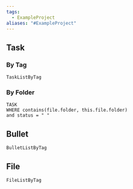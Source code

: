 ```yaml
---
tags:
  - ExampleProject
aliases: "#ExampleProject"
---
```

## Task
### By Tag
```LifeOS
TaskListByTag
```

### By Folder
```dataview
TASK
WHERE contains(file.folder, this.file.folder)
and status = " "
```

## Bullet

```LifeOS
BulletListByTag
```

## File
```LifeOS
FileListByTag
```
